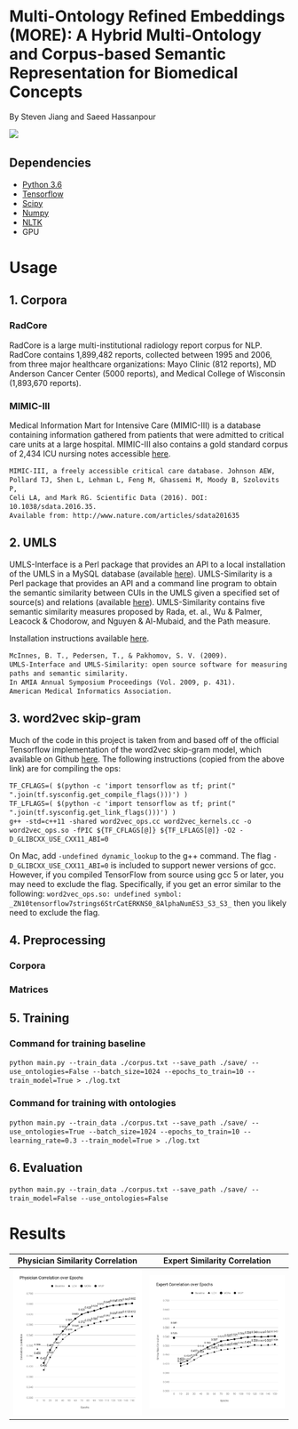 # Multi-Ontology Refined Embeddings (MORE): A Hybrid Multi-Ontology and Corpus-based Semantic Representation for Biomedical Concepts

By Steven Jiang and Saeed Hassanpour


![](./figures/MORE.png)

## Dependencies
* [Python 3.6](https://www.anaconda.com/distribution/#macos)
* [Tensorflow](https://www.tensorflow.org/)
* [Scipy](https://www.scipy.org/)
* [Numpy](https://www.numpy.org/)
* [NLTK](https://www.nltk.org/)
* GPU

# Usage

## 1. Corpora
### RadCore
RadCore is a large multi-institutional radiology report corpus for NLP. RadCore contains 1,899,482 reports, collected between 1995 and 2006, from three major healthcare organizations: Mayo Clinic (812 reports), MD Anderson Cancer Center (5000 reports), and Medical College of Wisconsin (1,893,670 reports).

### MIMIC-III
Medical Information Mart for Intensive Care (MIMIC-III) is a database containing information gathered from patients that were admitted to critical care units at a large hospital. MIMIC-III also contains a gold standard corpus of 2,434 ICU nursing notes accessible [here](https://mimic.physionet.org/gettingstarted/access/).

```
MIMIC-III, a freely accessible critical care database. Johnson AEW, 
Pollard TJ, Shen L, Lehman L, Feng M, Ghassemi M, Moody B, Szolovits P, 
Celi LA, and Mark RG. Scientific Data (2016). DOI: 10.1038/sdata.2016.35. 
Available from: http://www.nature.com/articles/sdata201635
```


## 2. UMLS
UMLS-Interface is a Perl package that provides an API to a local installation of the UMLS in a MySQL database (available [here](https://metacpan.org/pod/UMLS::Interface)). UMLS-Similarity is a Perl package that provides an API and a command line program to obtain the semantic similarity between CUIs in the UMLS given a specified set of source(s) and relations (available [here](https://metacpan.org/pod/UMLS::Similarity)). UMLS-Similarity contains five semantic similarity measures proposed by Rada, et. al., Wu & Palmer, Leacock & Chodorow, and Nguyen & Al-Mubaid, and the Path measure.

Installation instructions available [here](http://www.d.umn.edu/~tpederse/umls-similarity.html).

```
McInnes, B. T., Pedersen, T., & Pakhomov, S. V. (2009). 
UMLS-Interface and UMLS-Similarity: open source software for measuring paths and semantic similarity. 
In AMIA Annual Symposium Proceedings (Vol. 2009, p. 431). 
American Medical Informatics Association.
```

## 3. word2vec skip-gram
Much of the code in this project is taken from and based off of the official Tensorflow implementation of the word2vec skip-gram model, which available on Github [here](https://github.com/tensorflow/models/tree/master/tutorials/embedding). The following instructions (copied from the above link) are for compiling the ops:

```
TF_CFLAGS=( $(python -c 'import tensorflow as tf; print(" ".join(tf.sysconfig.get_compile_flags()))') )
TF_LFLAGS=( $(python -c 'import tensorflow as tf; print(" ".join(tf.sysconfig.get_link_flags()))') )
g++ -std=c++11 -shared word2vec_ops.cc word2vec_kernels.cc -o word2vec_ops.so -fPIC ${TF_CFLAGS[@]} ${TF_LFLAGS[@]} -O2 -D_GLIBCXX_USE_CXX11_ABI=0
```

On Mac, add `-undefined dynamic_lookup` to the g++ command. The flag `-D_GLIBCXX_USE_CXX11_ABI=0` is included to support newer versions of gcc. However, if you compiled TensorFlow from source using gcc 5 or later, you may need to exclude the flag. Specifically, if you get an error similar to the following: `word2vec_ops.so: undefined symbol: _ZN10tensorflow7strings6StrCatERKNS0_8AlphaNumES3_S3_S3_` then you likely need to exclude the flag.

## 4. Preprocessing
### Corpora 
### Matrices

## 5. Training
### Command for training baseline

```
python main.py --train_data ./corpus.txt --save_path ./save/ --use_ontologies=False --batch_size=1024 --epochs_to_train=10 --train_model=True > ./log.txt
```

### Command for training with ontologies
```
python main.py --train_data ./corpus.txt --save_path ./save/ --use_ontologies=True --batch_size=1024 --epochs_to_train=10 --learning_rate=0.3 --train_model=True > ./log.txt
```

## 6. Evaluation
```
python main.py --train_data ./corpus.txt --save_path ./save/ --train_model=False --use_ontologies=False
```


# Results




Physician Similarity Correlation | Expert Similarity Correlation
:-------------------------:|:-------------------------:
![](./figures/PhysicianGraph.png)  |  ![](./figures/ExpertGraph.png)